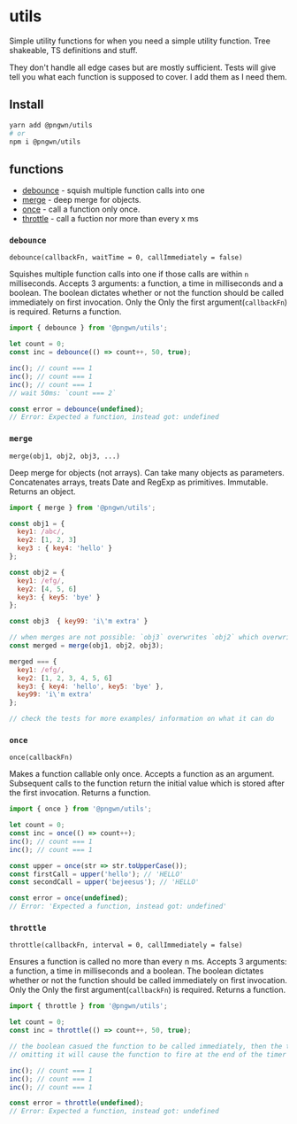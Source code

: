 # utils

Simple utility functions for when you need a simple utility function. Tree shakeable, TS definitions and stuff.

They don't handle all edge cases but are mostly sufficient. Tests will give tell you what each function is supposed to cover. I add them as I need them.

## Install

```bash
yarn add @pngwn/utils
# or
npm i @pngwn/utils
```

## functions

- [debounce](#debounce) - squish multiple function calls into one
- [merge](#merge) - deep merge for objects.
- [once](#once) - call a function only once.
- [throttle](#throttle) - call a fuction nor more than every x ms

### `debounce`

`debounce(callbackFn, waitTime = 0, callImmediately = false)`

Squishes multiple function calls into one if those calls are within `n` milliseconds. Accepts 3 arguments: a function, a time in milliseconds and a boolean. The boolean dictates whether or not the function should be called immediately on first invocation. Only the Only the first argument(`callbackFn`) is required. Returns a function.

```js
import { debounce } from '@pngwn/utils';

let count = 0;
const inc = debounce(() => count++, 50, true);

inc(); // count === 1
inc(); // count === 1
inc(); // count === 1
// wait 50ms: `count === 2`

const error = debounce(undefined);
// Error: Expected a function, instead got: undefined
```

### `merge`

`merge(obj1, obj2, obj3, ...)`

Deep merge for objects (not arrays). Can take many objects as parameters. Concatenates arrays, treats Date and RegExp as primitives. Immutable. Returns an object.

```js
import { merge } from '@pngwn/utils';

const obj1 = {
  key1: /abc/,
  key2: [1, 2, 3]
  key3 : { key4: 'hello' }
};

const obj2 = {
  key1: /efg/,
  key2: [4, 5, 6]
  key3: { key5: 'bye' }
};

const obj3  { key99: 'i\'m extra' }

// when merges are not possible: `obj3` overwrites `obj2` which overwrites `obj1`
const merged = merge(obj1, obj2, obj3);

merged === {
  key1: /efg/,
  key2: [1, 2, 3, 4, 5, 6]
  key3: { key4: 'hello', key5: 'bye' },
  key99: 'i\'m extra'
};

// check the tests for more examples/ information on what it can do
```

### `once`

`once(callbackFn)`

Makes a function callable only once. Accepts a function as an argument. Subsequent calls to the function return the initial value which is stored after the first invocation. Returns a function.

```js
import { once } from '@pngwn/utils';

let count = 0;
const inc = once(() => count++);
inc(); // count === 1
inc(); // count === 1

const upper = once(str => str.toUpperCase());
const firstCall = upper('hello'); // 'HELLO'
const secondCall = upper('bejeesus'); // 'HELLO'

const error = once(undefined);
// Error: 'Expected a function, instead got: undefined'
```

### `throttle`

`throttle(callbackFn, interval = 0, callImmediately = false)`

Ensures a function is called no more than every n ms. Accepts 3 arguments: a function, a time in milliseconds and a boolean. The boolean dictates whether or not the function should be called immediately on first invocation. Only the Only the first argument(`callbackFn`) is required. Returns a function.

```js
import { throttle } from '@pngwn/utils';

let count = 0;
const inc = throttle(() => count++, 50, true);

// the boolean casued the function to be called immediately, then the timer starts
// omitting it will cause the function to fire at the end of the timer

inc(); // count === 1
inc(); // count === 1
inc(); // count === 1

const error = throttle(undefined);
// Error: Expected a function, instead got: undefined
```
